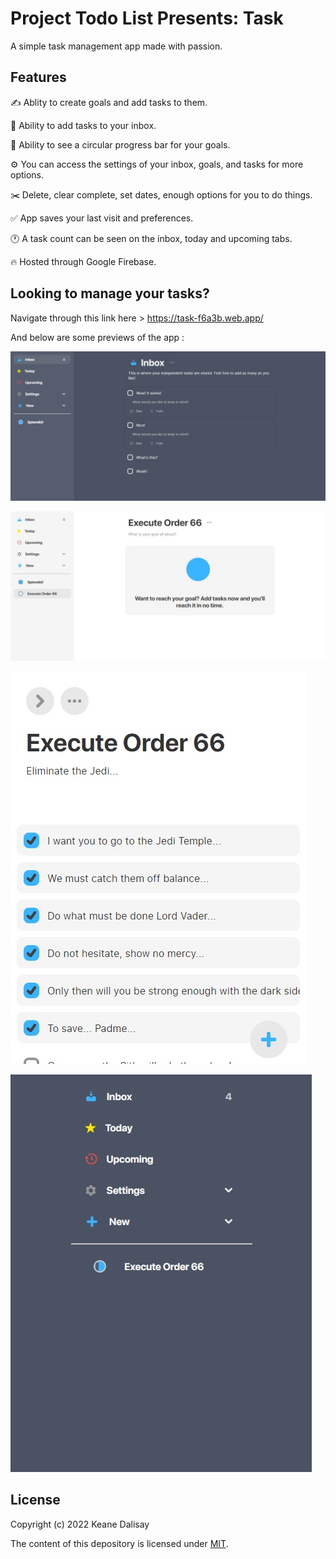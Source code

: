 # Project Todo List Presents: Task

A simple task management app made with passion.

## Features

✍️ Ablity to create goals and add tasks to them.

💼 Ability to add tasks to your inbox.

🎯 Ability to see a circular progress bar for your goals.

⚙️ You can access the settings of your inbox, goals, and tasks for more options.

✂️ Delete, clear complete, set dates, enough options for you to do things.

✅ App saves your last visit and preferences.

🕐 A task count can be seen on the inbox, today and upcoming tabs.

🔥 Hosted through Google Firebase.

## Looking to manage your tasks?

Navigate through this link here > https://task-f6a3b.web.app/

And below are some previews of the app :

![Task on dark mode, showing the inbox tab with some tasks, some have their settings opened.](<dist/icons/taskPreview(1).jpg>)

![Task on light mode, showing a user created goal "Execute Order 66" with no tasks inside.](<dist/icons/taskPreview(2).jpg>)

![Mobile view of Task, light mode, showing tasks for the goal "Execute Order 66", some have been marked complete.](<dist/icons/taskPreview(3).jpg>)

![Mobile view of Task, dark mode, showing nav bar taking up the whole screen.](<dist/icons/taskPreview(4).jpg>)

## License

Copyright (c) 2022 Keane Dalisay

The content of this depository is licensed under <a href="LICENSE">MIT</a>.
